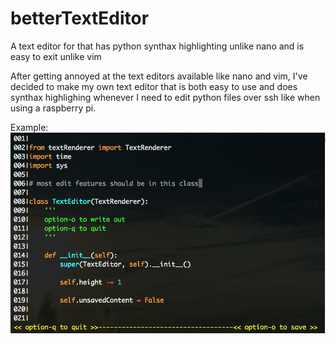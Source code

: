 # betterTextEditor
A text editor for that has python synthax highlighting unlike nano and is easy to exit unlike vim

After getting annoyed at the text editors available like nano and vim, I've decided to make my own text editor
that is both easy to use and does synthax highlighing whenever I need to edit python files over ssh like
when using a raspberry pi.


Example:
![image failed to load](https://raw.githubusercontent.com/hydrogen602/betterTextEditor/master/images/textEditor.png)

